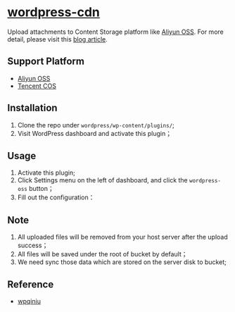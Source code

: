 # [wordpress-cdn](https://www.shaoyaoju.org)
Upload attachments to Content Storage platform like [Aliyun OSS](https://www.aliyun.com/product/oss). For more detail, please visit this [blog article](https://blog.shaoyaoju.org/2019/08/07/wordpress-oss/).

## Support Platform
- [Aliyun OSS](https://www.aliyun.com/product/oss)
- [Tencent COS](https://cloud.tencent.com/product/cos)

## Installation
1. Clone the repo under `wordpress/wp-content/plugins/`;
2. Visit WordPress dashboard and activate this plugin；

## Usage
1. Activate this plugin;
2. Click Settings menu on the left of dashboard, and click the `wordpress-oss` button；
3. Fill out the configuration：

## Note
1. All uploaded files will be removed from your host server after the upload success；
2. All files will be saved under the root of bucket by default；
3. We need sync those data which are stored on the server disk to bucket;

## Reference
- [wpqiniu](https://wordpress.org/plugins/wpqiniu/)